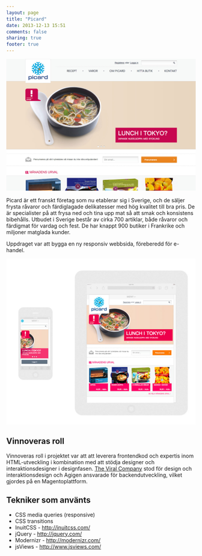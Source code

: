 ```yaml
---
layout: page
title: "Picard"
date: 2013-12-13 15:51
comments: false
sharing: true
footer: true
---
```


![Skärmdump picard.se](/images/content/projects/picard/screenshot.jpg)

Picard är ett franskt företag som nu etablerar sig i Sverige, och de säljer frysta råvaror och färdiglagade delikatesser med hög kvalitet till bra pris. De är specialister på att frysa ned och tina upp mat så att smak och konsistens bibehålls. Utbudet i Sverige består av cirka 700 artiklar, både råvaror och färdigmat för vardag och fest. De har knappt 900 butiker i Frankrike och miljoner matglada kunder.

Uppdraget var att bygga en ny responsiv webbsida, föreberedd för e-handel.

![Skärmdump picard.se](/images/content/projects/picard/responsive.jpg)

## Vinnoveras roll

Vinnoveras roll i projektet var att att leverera frontendkod och expertis inom HTML-utveckling i kombination med att stödja designer och interaktionsdesigner i designfasen. [The Viral Company](http://theviralcompany.com/) stod för design och interaktionsdesign och Agigen ansvarade för backendutveckling, vilket gjordes på en Magentoplattform.
 
## Tekniker som använts
* CSS media queries (responsive)
* CSS transitions
* InuitCSS - http://inuitcss.com/
* jQuery - http://jquery.com/
* Modernizr - http://modernizr.com/
* jsViews - http://www.jsviews.com/
